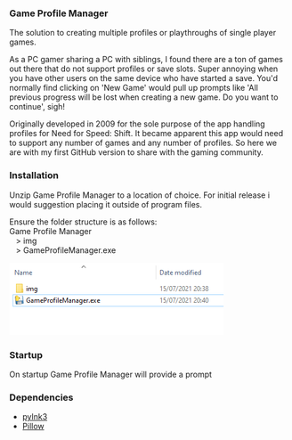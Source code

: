 ### Game Profile Manager

The solution to creating multiple profiles or playthroughs of single player games.

As a PC gamer sharing a PC with siblings, I found there are a ton of games out there that do not support profiles or save slots. Super annoying when you have other users on the same device who have started a save. You'd normally find clicking on 'New Game' would pull up prompts like 'All previous progress will be lost when creating a new game. Do you want to continue', sigh!

Originally developed in 2009 for the sole purpose of the app handling profiles for Need for Speed: Shift. It became apparent this app would need to support any number of games and any number of profiles. So here we are with my first GitHub version to share with the gaming community.

### Installation

Unzip Game Profile Manager to a location of choice. For initial release i would suggestion placing it outside of program files.

Ensure the folder structure is as follows:  
Game Profile Manager  
&nbsp;&nbsp;&nbsp;> img  
&nbsp;&nbsp;&nbsp;> GameProfileManager.exe

![Folder structure](userguide_img/folders.png)

### Startup

On startup Game Profile Manager will provide a prompt

### Dependencies

- [pylnk3](https://github.com/strayge/pylnk)
- [Pillow](https://pillow.readthedocs.io/en/stable/)